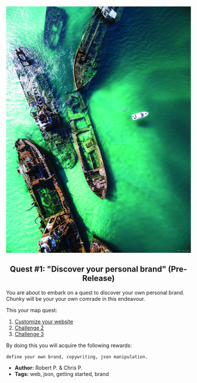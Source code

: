 ![brand][brand]
 
[brand]: ../img/quest.jpg

<p align="center">
  <h2 align="center"> Quest #1: "Discover your personal brand" (Pre-Release)</h2>
</p>

You are about to embark on a quest to discover your own personal brand. Chunky will be your your own comrade in this endeavour.

This your map quest:

1. [Customize your website](https://github.com/fluidtrends/carmel/tree/challenges-chunk/challenges/define-your-brand/challenge1)
2. [Challenge 2](https://github.com/fluidtrends/carmel/tree/challenges-chunk/challenges/define-your-brand/challenge2)
2. [Challenge 3](https://github.com/fluidtrends/carmel/tree/challenges-chunk/challenges/define-your-brand/challenge3)

By doing this you will acquire the following rewards:
```$xslt
define your own brand, copywriting, json manipulation. 
```

* **Author:** Robert P. & Chris P.
* **Tags:** web, json, getting started, brand
